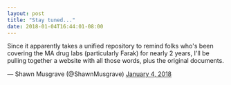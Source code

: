 ```yaml
---
layout: post
title: "Stay tuned..."
date: 2018-01-04T16:44:01-08:00
---
```



<p dir="ltr" lang="en">Since it apparently takes a unified repository to remind folks who's been covering the MA drug labs (particularly Farak) for nearly 2 years, I'll be pulling together a website with all those words, plus the original documents.</p>
— Shawn Musgrave (@ShawnMusgrave) <a href="https://twitter.com/ShawnMusgrave/status/948969670287163392?ref_src=twsrc%5Etfw">January 4, 2018</a>

